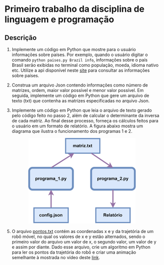 # Primeiro trabalho da disciplina de linguagem e programação

## Descrição

1)  Implemente um código em Python que mostre para o usuário informações sobre países. Por exemplo, quando o usuário digitar o comando ```python paises.py Brazil info```, informações sobre o país Brasil serão exibidas no terminal como população, moeda, idioma nativo etc. Utilize a api disponível neste [site](https://restcountries.com/) para consultar as informações sobre países.

2) Construa um arquivo Json contendo informações como número de matrizes, ordem, maior valor possível e menor valor possível.  Em seguida, implemente um código em Python que gere um arquivo de texto (txt) que contenha as matrizes especificadas no arquivo Json.

3) Implemente um código em Python que leia o arquivo de texto gerado pelo código feito no passo 2, além de calcular o determinante da inversa de cada matriz. Ao final desse processo, forneça os cálculos feitos para o usuário em um formato de relatório. A figura abaixo mostra um diagrama que ilustra o funcionamento dos programas 1 e 2.

<p align="center">
  <img src="https://github.com/matheusdutra0207/Trabalho-1-ling-prog/blob/main/imagens/prog-1-2.png" width="350" title="prog 1 e 2">
</p>

5) O arquivo [pontos.txt](https://github.com/matheusdutra0207/Trabalho-1-ling-prog/blob/main/arquivos/pontos.txt) contém as coordenadas x e y da trajetória de um robô móvel, no qual os valores de x e y estão alternados, sendo o primeiro valor do arquivo um valor de x, o segundo valor, um valor de y e assim por diante. Dado esse arquivo, crie um algoritmo em Python para ler os pontos da trajetória do robô e criar uma animação semelhante à mostrada no vídeo deste [link](https://drive.google.com/file/d/1RU0ig82-Eht-aZXJTjmxA5kW5VU-i3Yn/view).

